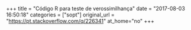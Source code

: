 +++
title = "Código R para teste de verossimilhança"
date = "2017-08-03 16:50:18"
categories = ["sopt"]
original_url = "https://pt.stackoverflow.com/q/226341"
at_home="no"
+++


